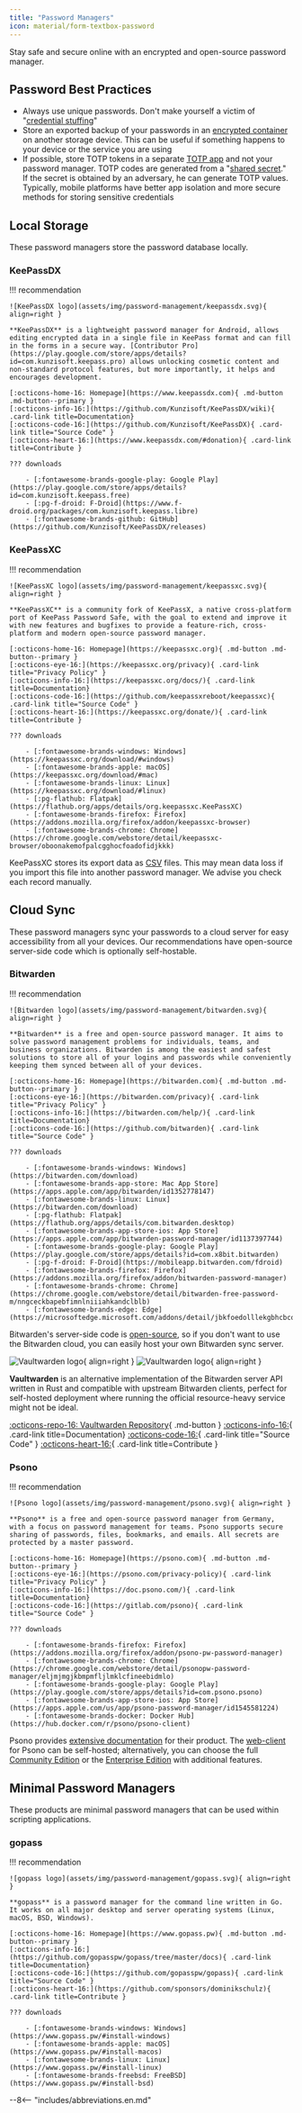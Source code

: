 ```yaml
---
title: "Password Managers"
icon: material/form-textbox-password
---
```

Stay safe and secure online with an encrypted and open-source password manager.

## Password Best Practices

- Always use unique passwords. Don't make yourself a victim of "[credential stuffing](https://en.wikipedia.org/wiki/Credential_stuffing)"
- Store an exported backup of your passwords in an [encrypted container](encryption.md) on another storage device. This can be useful if something happens to your device or the service you are using
- If possible, store TOTP tokens in a separate [TOTP app](basics/multi-factor-authentication.md#authenticator-apps) and not your password manager. TOTP codes are generated from a "[shared secret](https://en.wikipedia.org/wiki/Time-based_one-time_password#Security)." If the secret is obtained by an adversary, he can generate TOTP values. Typically, mobile platforms have better app isolation and more secure methods for storing sensitive credentials

## Local Storage

These password managers store the password database locally.

### KeePassDX

!!! recommendation

    ![KeePassDX logo](assets/img/password-management/keepassdx.svg){ align=right }

    **KeePassDX** is a lightweight password manager for Android, allows editing encrypted data in a single file in KeePass format and can fill in the forms in a secure way. [Contributor Pro](https://play.google.com/store/apps/details?id=com.kunzisoft.keepass.pro) allows unlocking cosmetic content and non-standard protocol features, but more importantly, it helps and encourages development.

    [:octicons-home-16: Homepage](https://www.keepassdx.com){ .md-button .md-button--primary }
    [:octicons-info-16:](https://github.com/Kunzisoft/KeePassDX/wiki){ .card-link title=Documentation}
    [:octicons-code-16:](https://github.com/Kunzisoft/KeePassDX){ .card-link title="Source Code" }
    [:octicons-heart-16:](https://www.keepassdx.com/#donation){ .card-link title=Contribute }

    ??? downloads

        - [:fontawesome-brands-google-play: Google Play](https://play.google.com/store/apps/details?id=com.kunzisoft.keepass.free)
        - [:pg-f-droid: F-Droid](https://www.f-droid.org/packages/com.kunzisoft.keepass.libre)
        - [:fontawesome-brands-github: GitHub](https://github.com/Kunzisoft/KeePassDX/releases)

### KeePassXC

!!! recommendation

    ![KeePassXC logo](assets/img/password-management/keepassxc.svg){ align=right }

    **KeePassXC** is a community fork of KeePassX, a native cross-platform port of KeePass Password Safe, with the goal to extend and improve it with new features and bugfixes to provide a feature-rich, cross-platform and modern open-source password manager.

    [:octicons-home-16: Homepage](https://keepassxc.org){ .md-button .md-button--primary }
    [:octicons-eye-16:](https://keepassxc.org/privacy){ .card-link title="Privacy Policy" }
    [:octicons-info-16:](https://keepassxc.org/docs/){ .card-link title=Documentation}
    [:octicons-code-16:](https://github.com/keepassxreboot/keepassxc){ .card-link title="Source Code" }
    [:octicons-heart-16:](https://keepassxc.org/donate/){ .card-link title=Contribute }

    ??? downloads

        - [:fontawesome-brands-windows: Windows](https://keepassxc.org/download/#windows)
        - [:fontawesome-brands-apple: macOS](https://keepassxc.org/download/#mac)
        - [:fontawesome-brands-linux: Linux](https://keepassxc.org/download/#linux)
        - [:pg-flathub: Flatpak](https://flathub.org/apps/details/org.keepassxc.KeePassXC)
        - [:fontawesome-brands-firefox: Firefox](https://addons.mozilla.org/firefox/addon/keepassxc-browser)
        - [:fontawesome-brands-chrome: Chrome](https://chrome.google.com/webstore/detail/keepassxc-browser/oboonakemofpalcgghocfoadofidjkkk)

KeePassXC stores its export data as [CSV](https://en.wikipedia.org/wiki/Comma-separated_values) files. This may mean data loss if you import this file into another password manager. We advise you check each record manually.

## Cloud Sync

These password managers sync your passwords to a cloud server for easy accessibility from all your devices. Our recommendations have open-source server-side code which is optionally self-hostable.

### Bitwarden

!!! recommendation

    ![Bitwarden logo](assets/img/password-management/bitwarden.svg){ align=right }

    **Bitwarden** is a free and open-source password manager. It aims to solve password management problems for individuals, teams, and business organizations. Bitwarden is among the easiest and safest solutions to store all of your logins and passwords while conveniently keeping them synced between all of your devices.

    [:octicons-home-16: Homepage](https://bitwarden.com){ .md-button .md-button--primary }
    [:octicons-eye-16:](https://bitwarden.com/privacy){ .card-link title="Privacy Policy" }
    [:octicons-info-16:](https://bitwarden.com/help/){ .card-link title=Documentation}
    [:octicons-code-16:](https://github.com/bitwarden){ .card-link title="Source Code" }

    ??? downloads

        - [:fontawesome-brands-windows: Windows](https://bitwarden.com/download)
        - [:fontawesome-brands-app-store: Mac App Store](https://apps.apple.com/app/bitwarden/id1352778147)
        - [:fontawesome-brands-linux: Linux](https://bitwarden.com/download)
        - [:pg-flathub: Flatpak](https://flathub.org/apps/details/com.bitwarden.desktop)
        - [:fontawesome-brands-app-store-ios: App Store](https://apps.apple.com/app/bitwarden-password-manager/id1137397744)
        - [:fontawesome-brands-google-play: Google Play](https://play.google.com/store/apps/details?id=com.x8bit.bitwarden)
        - [:pg-f-droid: F-Droid](https://mobileapp.bitwarden.com/fdroid)
        - [:fontawesome-brands-firefox: Firefox](https://addons.mozilla.org/firefox/addon/bitwarden-password-manager)
        - [:fontawesome-brands-chrome: Chrome](https://chrome.google.com/webstore/detail/bitwarden-free-password-m/nngceckbapebfimnlniiiahkandclblb)
        - [:fontawesome-brands-edge: Edge](https://microsoftedge.microsoft.com/addons/detail/jbkfoedolllekgbhcbcoahefnbanhhlh)

Bitwarden's server-side code is [open-source](https://github.com/bitwarden/server), so if you don't want to use the Bitwarden cloud, you can easily host your own Bitwarden sync server.

![Vaultwarden logo](assets/img/password-management/vaultwarden.svg#only-light){ align=right }
![Vaultwarden logo](assets/img/password-management/vaultwarden-dark.svg#only-dark){ align=right }

**Vaultwarden** is an alternative implementation of the Bitwarden server API written in Rust and compatible with upstream Bitwarden clients, perfect for self-hosted deployment where running the official resource-heavy service might not be ideal.

[:octicons-repo-16: Vaultwarden Repository](https://github.com/dani-garcia/vaultwarden){ .md-button }
[:octicons-info-16:](https://github.com/dani-garcia/vaultwarden/wiki){ .card-link title=Documentation}
[:octicons-code-16:](https://github.com/dani-garcia/vaultwarden){ .card-link title="Source Code" }
[:octicons-heart-16:](https://github.com/sponsors/dani-garcia){ .card-link title=Contribute }

### Psono

!!! recommendation

    ![Psono logo](assets/img/password-management/psono.svg){ align=right }

    **Psono** is a free and open-source password manager from Germany, with a focus on password management for teams. Psono supports secure sharing of passwords, files, bookmarks, and emails. All secrets are protected by a master password.

    [:octicons-home-16: Homepage](https://psono.com){ .md-button .md-button--primary }
    [:octicons-eye-16:](https://psono.com/privacy-policy){ .card-link title="Privacy Policy" }
    [:octicons-info-16:](https://doc.psono.com/){ .card-link title=Documentation}
    [:octicons-code-16:](https://gitlab.com/psono){ .card-link title="Source Code" }

    ??? downloads

        - [:fontawesome-brands-firefox: Firefox](https://addons.mozilla.org/firefox/addon/psono-pw-password-manager)
        - [:fontawesome-brands-chrome: Chrome](https://chrome.google.com/webstore/detail/psonopw-password-manager/eljmjmgjkbmpmfljlmklcfineebidmlo)
        - [:fontawesome-brands-google-play: Google Play](https://play.google.com/store/apps/details?id=com.psono.psono)
        - [:fontawesome-brands-app-store-ios: App Store](https://apps.apple.com/us/app/psono-password-manager/id1545581224)
        - [:fontawesome-brands-docker: Docker Hub](https://hub.docker.com/r/psono/psono-client)

Psono provides [extensive documentation](https://doc.psono.com/) for their product. The [web-client](https://doc.psono.com/admin/installation/install-webclient.html#installation-with-docker) for Psono can be self-hosted; alternatively, you can choose the full [Community Edition](https://doc.psono.com/admin/installation/install-server-ce.html) or the [Enterprise Edition](https://doc.psono.com/admin/installation/install-server-ee.html) with additional features.

## Minimal Password Managers

These products are minimal password managers that can be used within scripting applications.

### gopass

!!! recommendation

    ![gopass logo](assets/img/password-management/gopass.svg){ align=right }

    **gopass** is a password manager for the command line written in Go. It works on all major desktop and server operating systems (Linux, macOS, BSD, Windows).

    [:octicons-home-16: Homepage](https://www.gopass.pw){ .md-button .md-button--primary }
    [:octicons-info-16:](https://github.com/gopasspw/gopass/tree/master/docs){ .card-link title=Documentation}
    [:octicons-code-16:](https://github.com/gopasspw/gopass){ .card-link title="Source Code" }
    [:octicons-heart-16:](https://github.com/sponsors/dominikschulz){ .card-link title=Contribute }

    ??? downloads

        - [:fontawesome-brands-windows: Windows](https://www.gopass.pw/#install-windows)
        - [:fontawesome-brands-apple: macOS](https://www.gopass.pw/#install-macos)
        - [:fontawesome-brands-linux: Linux](https://www.gopass.pw/#install-linux)
        - [:fontawesome-brands-freebsd: FreeBSD](https://www.gopass.pw/#install-bsd)

--8<-- "includes/abbreviations.en.md"
